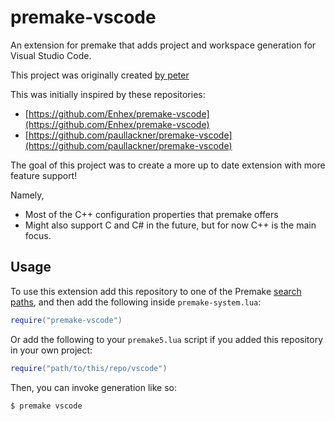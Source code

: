 # premake-vscode
An extension for premake that adds project and workspace generation for Visual Studio Code.

This project was originally created [by peter](https://github.com/peter1745)

This was initially inspired by these repositories:
*   [https://github.com/Enhex/premake-vscode](https://github.com/Enhex/premake-vscode)
*   [https://github.com/paullackner/premake-vscode](https://github.com/paullackner/premake-vscode)

The goal of this project was to create a more up to date extension with more feature support!

Namely, 
*   Most of the C++ configuration properties that premake offers
*   Might also support C and C# in the future, but for now C++ is the main focus.

## Usage
To use this extension add this repository to one of the Premake [search paths](https://premake.github.io/docs/Locating-Scripts/), and then add the following inside `premake-system.lua`:
```lua
require("premake-vscode")
```

Or add the following to your `premake5.lua` script if you added this repository in your own project:
```lua
require("path/to/this/repo/vscode")
```

Then, you can invoke generation like so:
```bash
$ premake vscode
```
